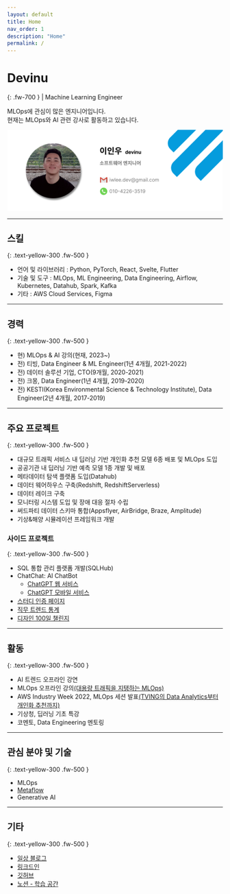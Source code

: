 ```yaml
---
layout: default
title: Home
nav_order: 1
description: "Home"
permalink: /
---
```


# Devinu
{: .fw-700 }
| Machine Learning Engineer

MLOps에 관심이 많은 엔지니어입니다.   
현재는 MLOps와 AI 관련 강사로 활동하고 있습니다.

![me_card](./assets/images/me.png)

---

## 스킬
{: .text-yellow-300 .fw-500 }

- 언어 및 라이브러리 : Python, PyTorch, React, Svelte, Flutter
- 기술 및 도구 : MLOps, ML Engineering, Data Engineering, Airflow, Kubernetes, Datahub, Spark, Kafka
- 기타 : AWS Cloud Services, Figma

---

## 경력
{: .text-yellow-300 .fw-500 }

- 현) MLOps & AI 강의(현재, 2023~)
- 전) 티빙, Data Engineer & ML Engineer(1년 4개월, 2021-2022)
- 전) 데이터 솔루션 기업, CTO(9개월, 2020-2021)
- 전) 크몽, Data Engineer(1년 4개월, 2019-2020)
- 전) KESTI(Korea Environmental Science & Technology Institute), Data Engineer(2년 4개월, 2017-2019)

---

## 주요 프로젝트
{: .text-yellow-300 .fw-500 }

- 대규모 트래픽 서비스 내 딥러닝 기반 개인화 추천 모델 6종 배포 및 MLOps 도입
- 공공기관 내 딥러닝 기반 예측 모델 1종 개발 및 배포
- 메타데이터 탐색 플랫폼 도입(Datahub)
- 데이터 웨어하우스 구축(Redshift, RedshiftServerless)
- 데이터 레이크 구축
- 모니터링 시스템 도입 및 장애 대응 절차 수립
- 써드파티 데이터 스키마 통합(Appsflyer, AirBridge, Braze, Amplitude)
- 기상&해양 시뮬레이션 프레임워크 개발

### 사이드 프로젝트
{: .text-yellow-300 .fw-500 }

- SQL 통합 관리 플랫폼 개발(SQLHub)
- ChatChat: AI ChatBot
  - [ChatGPT 웹 서비스](https://chatchat-ai.com/)
  - [ChatGPT 모바일 서비스](https://play.google.com/store/apps/details?id=com.p_001.devinu)
- [스터디 인증 페이지](https://study.codesalon.org/)
- [직무 트렌드 통계](https://job-trend.codesalon.org/job-trend)
- [디자인 100일 챌린지](https://daily-ui.devinu.org/)

---

## 활동
{: .text-yellow-300 .fw-500 }

- AI 트렌드 오프라인 강연
- MLOps 오프라인 강의[(대용량 트래픽을 지탱하는 MLOps)](https://learningspoons.com/course/detail/mlops/)
- AWS Industry Week 2022, MLOps 세션 발표[(TVING의 Data Analytics부터 개인화 추천까지)](https://kr-resources.awscloud.com/aws-industry-week-2022-media)
- 기상청, 딥러닝 기초 특강
- 코멘토, Data Engineering 멘토링

---

## 관심 분야 및 기술
{: .text-yellow-300 .fw-500 }

- MLOps
- [Metaflow](https://metaflow.org/)
- Generative AI

---

## 기타
{: .text-yellow-300 .fw-500 }

- [일상 블로그](https://brunch.co.kr/@7376732433224a9)
- [링크드인](https://www.linkedin.com/in/inwoo-lee-513382165/)
- [깃허브](https://github.com/develinu)
- [노션 - 학습 공간](https://devinu.notion.site/8f5cdaadde1547ca82a4c13d97a76d47)
